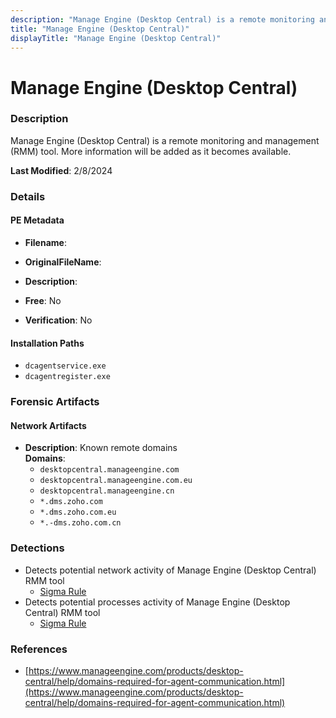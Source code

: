 ```yaml
---
description: "Manage Engine (Desktop Central) is a remote monitoring and management (RMM) tool. More information will be added as it becomes available."
title: "Manage Engine (Desktop Central)"
displayTitle: "Manage Engine (Desktop Central)"
---
```




# Manage Engine (Desktop Central)


### Description

Manage Engine (Desktop Central) is a remote monitoring and management (RMM) tool. More information will be added as it becomes available.



**Last Modified**: 2/8/2024

### Details


#### PE Metadata
- **Filename**: 
- **OriginalFileName**: 
- **Description**: 


- **Free**: No

- **Verification**: No




#### Installation Paths
- `dcagentservice.exe`
- `dcagentregister.exe`

### Forensic Artifacts




#### Network Artifacts
- **Description**: Known remote domains
<br/>**Domains**:
    - `desktopcentral.manageengine.com`
    - `desktopcentral.manageengine.com.eu`
    - `desktopcentral.manageengine.cn`
    - `*.dms.zoho.com`
    - `*.dms.zoho.com.eu`
    - `*.-dms.zoho.com.cn`


### Detections
- Detects potential network activity of Manage Engine (Desktop Central) RMM tool
  - [Sigma Rule](https://github.com/magicsword-io/LOLRMM/blob/main/detections/sigma/manage_engine__desktop_central__network_sigma.yml)
- Detects potential processes activity of Manage Engine (Desktop Central) RMM tool
  - [Sigma Rule](https://github.com/magicsword-io/LOLRMM/blob/main/detections/sigma/manage_engine__desktop_central__processes_sigma.yml)

### References
- [https://www.manageengine.com/products/desktop-central/help/domains-required-for-agent-communication.html](https://www.manageengine.com/products/desktop-central/help/domains-required-for-agent-communication.html)


